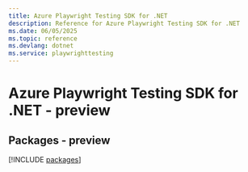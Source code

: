 ```yaml
---
title: Azure Playwright Testing SDK for .NET
description: Reference for Azure Playwright Testing SDK for .NET
ms.date: 06/05/2025
ms.topic: reference
ms.devlang: dotnet
ms.service: playwrighttesting
---
```

# Azure Playwright Testing SDK for .NET - preview
## Packages - preview
[!INCLUDE [packages](playwright-testing-index.md)]